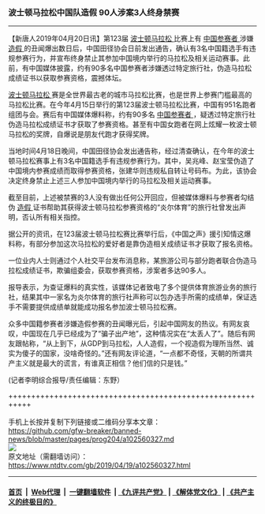 ### 波士顿马拉松中国队造假  90人涉案3人终身禁赛
------------------------

<div class="post_content" itemprop="articleBody">
 <p>
  【新唐人2019年04月20日讯】第123届
  <a href="https://www.ntdtv.com/gb/波士顿马拉松.htm">
   波士顿马拉松
  </a>
  比赛上有
  <a href="https://www.ntdtv.com/gb/中国参赛者.htm">
   中国参赛者
  </a>
  涉嫌
  <a href="https://www.ntdtv.com/gb/造假.htm">
   造假
  </a>
  的丑闻爆出数日后，中国田径协会日前发出通告，确认有3名中国籍选手有违规参赛行为，并宣布终身禁止其参加中国境内举行的马拉松及相关运动赛事。此前，有中国媒体披露，约有90多名中国参赛者涉嫌透过特定旅行社，伪造马拉松成绩证书以获取参赛资格，震撼体坛。
 </p>
 <p>
  <a href="https://www.ntdtv.com/gb/波士顿马拉松.htm">
   波士顿马拉松
  </a>
  赛是全世界最古老的城市马拉松比赛，也是世界上参赛门槛最高的马拉松比赛。在今年4月15日举行的第123届波士顿马拉松比赛，中国有951名跑者组团与会。赛后有中国媒体爆料称，约有90多名
  <a href="https://www.ntdtv.com/gb/中国参赛者.htm">
   中国参赛者
  </a>
  ，疑透过特定旅行社伪造马拉松成绩证书才获取了参赛资格。甚至有中国女跑者在网上炫耀一枚波士顿马拉松的奖牌，自爆说是朋友代跑才获得奖牌。
 </p>
 <p>
  当地时间4月18日晚间，中国田径协会发出通告称，经过清查确认，在今年的波士顿马拉松赛事上有3名中国籍选手有违规参赛行为。其中，吴兆峰、赵宝莹伪造了中国境内参赛成绩而取得参赛资格，张建华则违规私自转让号码布。为此，该协会决定终身禁止上述三人参加中国境内举行的马拉松及相关运动赛事。
 </p>
 <p>
  截至目前，上述被禁赛的3人没有做出任何公开回应，但被媒体爆料与参赛者勾结伪
  <a href="https://www.ntdtv.com/gb/造假.htm">
   造假
  </a>
  证书帮助其获得波士顿马拉松参赛资格的“炎尔体育”的旅行社曾发出声明，否认所有相关指控。
 </p>
 <p>
  据公开的资讯，在123届波士顿马拉松赛比赛举行后，《中国之声》援引知情这爆料称，有部分参加这次马拉松的爱好者是靠伪造相关成绩证书才获取了报名资格。
 </p>
 <p>
  一位业内人士则通过个人社交平台发布消息称，某旅游公司与部分跑者联合伪造马拉松成绩证书，欺骗组委会，获取参赛资格，涉案者多达90多人。
 </p>
 <p>
  报导表示，为查证爆料的真实性，该媒体记者致电了多个提供体育旅游业务的旅行社，结果其中一家名为炎尔体育的旅行社声称可以包办选手所需的成绩单，保证选手不需要提供成绩单就能成功报名参加波士顿马拉松赛。
 </p>
 <p>
  众多中国籍参赛者涉嫌造假参赛的丑闻曝光后，引起中国网友的热议。有网友哀叹，中国现在几乎已经成为了“骗子出产地”，这种情况实在“太丢人了”。随后有网友跟帖称，“从上到下，从GDP到马拉松，人人造假，一个视造假为理所当然、诚实为傻子的国家，没啥奇怪的。”还有网友评论道，“一点都不奇怪，天朝的所谓共产主义就是最大的谎言，有谁真正相信？他们信的只是钱。”
 </p>
 <p>
  (记者李明综合报导/责任编辑：东野）
 </p>
 <div class="single_ad">
 </div>
</div>

+++++++++++++++++++++++++++++++++++++++++++++++++++++++++++<br/><br/>
手机上长按并复制下列链接或二维码分享本文章：<br/>
https://github.com/gfw-breaker/banned-news/blob/master/pages/prog204/a102560327.md <br/>
<a href='https://github.com/gfw-breaker/banned-news/blob/master/pages/prog204/a102560327.md'><img src='https://github.com/gfw-breaker/banned-news/blob/master/pages/prog204/a102560327.md.png'/></a> <br/>
原文地址（需翻墙访问）：https://www.ntdtv.com/gb/2019/04/19/a102560327.html


------------------------
#### [首页](https://github.com/gfw-breaker/banned-news/blob/master/README.md) &nbsp;|&nbsp; [Web代理](https://github.com/labour-camp/helloworld) &nbsp;|&nbsp; [一键翻墙软件](https://github.com/gfw-breaker/nogfw/blob/master/README.md) &nbsp;| [《九评共产党》](https://github.com/gfw-breaker/9ping.md/blob/master/README.md#九评之一评共产党是什么) | [《解体党文化》](https://github.com/gfw-breaker/jtdwh.md/blob/master/README.md) | [《共产主义的终极目的》](https://github.com/gfw-breaker/gczydzjmd.md/blob/master/README.md)

